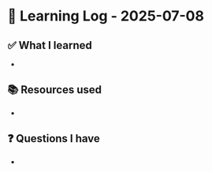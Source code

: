 # 🧠 Learning Log - 2025-07-08

## ✅ What I learned

- 

## 📚 Resources used

- 

## ❓ Questions I have

- 
